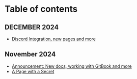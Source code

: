 # Table of contents

## DECEMBER 2024

* [Discord Integration, new pages and more](README.md)

## November 2024

* [Announcement: New docs, working with GitBook and more](november-2024/announcement-new-docs-working-with-gitbook-and-more.md)
* [A Page with a Secret](november-2024/a-page-with-a-secret.md)
